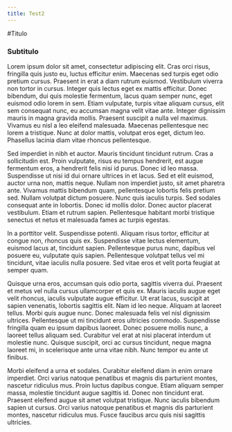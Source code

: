 ```yaml
---
title: Test2
---
```

#Titulo
### Subtitulo
Lorem ipsum dolor sit amet, consectetur adipiscing elit. Cras orci risus, fringilla quis justo eu, luctus efficitur enim. Maecenas sed turpis eget odio pretium cursus. Praesent in erat a diam rutrum euismod. Vestibulum viverra non tortor in cursus. Integer quis lectus eget ex mattis efficitur. Donec bibendum, dui quis molestie fermentum, lacus quam semper nunc, eget euismod odio lorem in sem. Etiam vulputate, turpis vitae aliquam cursus, elit sem consequat nunc, eu accumsan magna velit vitae ante. Integer dignissim mauris in magna gravida mollis. Praesent suscipit a nulla vel maximus. Vivamus eu nisl a leo eleifend malesuada. Maecenas pellentesque nec lorem a tristique. Nunc at dolor mattis, volutpat eros eget, dictum leo. Phasellus lacinia diam vitae rhoncus pellentesque.

Sed imperdiet in nibh et auctor. Mauris tincidunt tincidunt rutrum. Cras a sollicitudin est. Proin vulputate, risus eu tempus hendrerit, est augue fermentum eros, a hendrerit felis nisi id purus. Donec id leo massa. Suspendisse ut nisi id dui ornare ultrices in et lacus. Sed et elit euismod, auctor urna non, mattis neque. Nullam non imperdiet justo, sit amet pharetra ante. Vivamus mattis bibendum quam, pellentesque lobortis felis pretium sed. Nullam volutpat dictum posuere. Nunc quis iaculis turpis. Sed sodales consequat ante in lobortis. Donec id mollis dolor. Donec auctor placerat vestibulum. Etiam et rutrum sapien. Pellentesque habitant morbi tristique senectus et netus et malesuada fames ac turpis egestas.

In a porttitor velit. Suspendisse potenti. Aliquam risus tortor, efficitur at congue non, rhoncus quis ex. Suspendisse vitae lectus elementum, euismod lacus at, tincidunt sapien. Pellentesque purus nunc, dapibus vel posuere eu, vulputate quis sapien. Pellentesque volutpat tellus vel mi tincidunt, vitae iaculis nulla posuere. Sed vitae eros et velit porta feugiat at semper quam.

Quisque urna eros, accumsan quis odio porta, sagittis viverra dui. Praesent et metus vel nulla cursus ullamcorper et quis ex. Mauris iaculis augue eget velit rhoncus, iaculis vulputate augue efficitur. Ut erat lacus, suscipit at sapien venenatis, lobortis sagittis elit. Nam id leo neque. Aliquam at laoreet tellus. Morbi quis augue nunc. Donec malesuada felis vel nisl dignissim ultrices. Pellentesque ut mi tincidunt eros ultricies commodo. Suspendisse fringilla quam eu ipsum dapibus laoreet. Donec posuere mollis nunc, a laoreet tellus aliquam sed. Curabitur vel erat at nisi placerat interdum ut molestie nunc. Quisque suscipit, orci ac cursus tincidunt, neque magna laoreet mi, in scelerisque ante urna vitae nibh. Nunc tempor eu ante ut finibus.

Morbi eleifend a urna et sodales. Curabitur eleifend diam in enim ornare imperdiet. Orci varius natoque penatibus et magnis dis parturient montes, nascetur ridiculus mus. Proin luctus dapibus congue. Etiam aliquam semper massa, molestie tincidunt augue sagittis id. Donec non tincidunt erat. Praesent eleifend augue sit amet volutpat tristique. Nunc iaculis bibendum sapien ut cursus. Orci varius natoque penatibus et magnis dis parturient montes, nascetur ridiculus mus. Fusce faucibus arcu quis nisi sagittis ultricies.